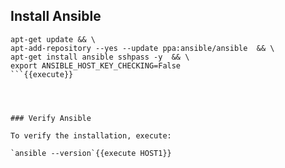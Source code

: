 
## Install Ansible

```
apt-get update && \
apt-add-repository --yes --update ppa:ansible/ansible  && \
apt-get install ansible sshpass -y  && \
export ANSIBLE_HOST_KEY_CHECKING=False
```{{execute}}




### Verify Ansible

To verify the installation, execute:

`ansible --version`{{execute HOST1}}
